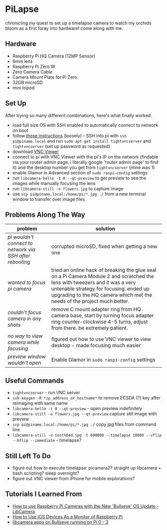 # PiLapse
chronicling my quest to set up a timelapse camera to watch my orchids bloom as a first foray into hardware! come along with me. 

## Hardware
 * Raspberry Pi HQ Camera (12MP Sensor)
 * 6mm lens
 * Raspberry Pi Zero W
 * Zero Camera Cable 
 * Camera Mount Plate for Pi Zero 
 * 32GB microSD
 * mini tripod

## Set Up
After trying so many different combinations, here's what finally worked: 
  * load full size OS with SSH enabled to automatically connect to network on boot
  * follow [these instructions](https://www.instructables.com/How-to-Use-Ios-Devices-As-a-Monitor-of-Raspberry-P/) (loosely) - SSH into pi with `ssh pi@piname.local` and run `sudo apt-get install tightvncserver` and `tightvncserver` (set up password as requested)
  * download [VNC Viewer](https://www.realvnc.com/en/connect/download/vnc/macos/)
  * connect to pi with VNC Viewer with the pi's IP on the network (findable via your router admin page, i literally google 'router admin page' to find it) and the desktop number you get from `tightvncserver` (mine was 1) 
  * enable Glamor in Advanced section of `sudo raspi-config` settings
  * run `libcamera-hello -t 0 --qt-preview` to get preview to see the images while manually focusing the lens
  * run `libcamera-still -o flowers.jpg` to capture image
  * use `scp pi@piname.local:/home/pi/*.jpg ./` from a new terminal window to transfer over image files

## Problems Along The Way
| problem | solution |
|------- | ----------|
| *pi wouldn't connect to network via SSH after rebooting* | corrupted microSD, fixed when getting a new one |
| *wanted to focus pi camera* | tried an online hack of breaking the glue seal on a Pi Camera Module 2 and scratched the lens with tweezers and it was a very untenable strategy for focusing. ended up upgrading to the HQ camera which met the needs of the project much better. |
|*couldn't focus camera in any shots* | remove C mount adapter ring from HQ camera base, start by turning focus adapter ring counter-clockwise 4-5 turns, adjust from there. be extremely patient. |
|*no way to view camera while focusing* | figured out how to use VNC viewer to view desktop - made focusing much easier |
|*preview window wouldn't open* |  Enable Glamor in `sudo raspi-config` settings |

## Useful Commands

 * `tightvncserver` - run VNC server
 * `ssh-keygen -R *ip_address_or_hostname*` to remove ECSDA (?) key after reimaging with same name
 * `libcamera-hello -t 0 --qt-preview` - open preview indefinitely 
 * `libcamera-still -o flowers.jpg --qt-preview` capture still image with preview
 * `scp pi@piname.local:/home/pi/*.jpg ./` copy jpg files from command line
 * `libcamera-still -o test%04d.jpg -t 600000 --timelapse 10000 --vflip --hflip --immediate` - timelapse?

## Still Left To Do
 * figure out how to execute timelapse: picamera2? straight up libcamera + bash scripting? sleep overnight? 
 * figure out VNC viewer from iPhone for mobile explorations?

## Tutorials I Learned From 
 * [How to use Raspberry Pi Cameras with the New 'Bullseye' OS Update - LibCamera](https://www.youtube.com/watch?v=uw4jjvufU8Q)
 * [How to Use IOS Devices As a Monitor of Raspberry Pi](https://www.instructables.com/How-to-Use-Ios-Devices-As-a-Monitor-of-Raspberry-P/) 
 * [libcamera apps on Bullseye running on Pi 0 - 3](https://forums.raspberrypi.com/viewtopic.php?t=323547)
